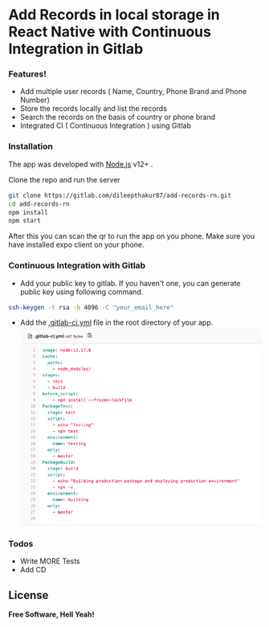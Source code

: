 # Add Records in local storage in React Native with Continuous Integration in Gitlab

### Features!

  - Add multiple user records ( Name, Country, Phone Brand and Phone Number)
  - Store the records locally and list the records
  - Search the records on the basis of country or phone brand
  - Integrated CI ( Continuous Integration ) using Gitlab

### Installation

The app was developed with [Node.js](https://nodejs.org/) v12+ .

Clone the repo and run the server

```bash 
git clone https://gitlab.com/dileepthakur87/add-records-rn.git
cd add-records-rn
npm install
npm start
```

After this you can scan the qr to run the app on you phone. Make sure you have installed expo client on your phone.



### Continuous Integration with Gitlab

- Add your public key to gitlab. If you haven't one, you can generate public key using following command.
```sh
ssh-keygen -t rsa -b 4096 -C "your_email_here"
```

- Add the [.gitlab-ci.yml](https://gitlab.com/dileepthakur87/add-records-rn/-/blob/master/.gitlab-ci.yml) file in the root directory of your app. 
 ![aa](blob/sample_yml.png) 


### Todos

 - Write MORE Tests
 - Add CD

License
----

**Free Software, Hell Yeah!**